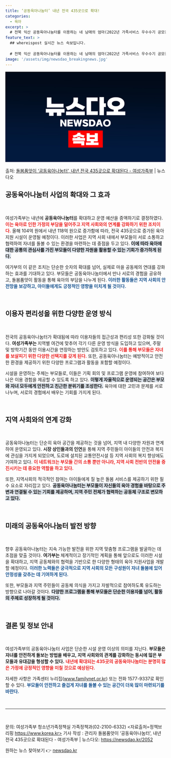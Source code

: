 ```yaml
---
title: ‘공동육아나눔터’ 내년 전국 435곳으로 확대!
categories:
  - 육아
excerpt: >
  # 전북 익산 공동육아나눔터를 이용하는 네 남매의 엄마(2022년 가족서비스 우수수기 공모전 최우수상)는 품…
feature_text: >
  ## whereispost 실시간 뉴스 속보입니다.

  # 전북 익산 공동육아나눔터를 이용하는 네 남매의 엄마(2022년 가족서비스 우수수기 공모전 최우수상)는 품…
image: '/assets/img/newsdao_breakingnews.jpg'
---
```


![뉴스다오 속보](/assets/img/newsdao_breakingnews.jpg)

<p>출처: <a href="https://newsdao.kr/2052" rel="dofollow">돌봄품앗이 ‘공동육아나눔터’, 내년 전국 435곳으로 확대된다 - 여성가족부</a> | 뉴스다오</p>

<h2 data-ke-size="size26">공동육아나눔터 사업의 확대와 그 효과</h2>

<p data-ke-size="size16">&nbsp;</p>

여성가족부는 내년에 <b>공동육아나눔터</b>를 확대하고 운영 예산을 증액하기로 결정하였다. <b><span style="color: #ee2323;">이는 육아로 인한 가정의 부담을 덜어주고 지역 사회와의 연계를 강화하기 위한 조치이다.</span></b> 올해 104억 원에서 내년 118억 원으로 증가함에 따라, 전국 435곳으로 증가된 육아 지원 시설이 운영될 예정이다. 이러한 사업은 지역 사회 내에서 부모들이 서로 소통하고 협력하여 자녀를 돌볼 수 있는 환경을 마련하는 데 중점을 두고 있다. <b><span style="background-color: #21538527;">이에 따라 육아에 대한 공통의 관심사를 가진 부모들이 다양한 자원을 활용할 수 있는 기회가 증가하게 된다.</span></b>

여가부의 이 같은 조치는 단순한 숫자의 확대를 넘어, 실제로 마을 공동체의 연대를 강화하는 효과를 기대하고 있다. 부모들은 공동육아나눔터에서 만나 서로의 경험을 공유하고, 돌봄품앗이 활동을 통해 육아의 부담을 나누게 된다. <b><span style="color: #1a5490;">이러한 활동들은 지역 사회의 안전망을 보강하고, 아이들에게도 긍정적인 영향을 미치게 될 것이다.</span></b> 

<p data-ke-size="size16">&nbsp;</p>

<h2 data-ke-size="size26">이용자 편리성을 위한 다양한 운영 방식</h2>

<p data-ke-size="size16">&nbsp;</p>

전국의 공동육아나눔터가 확대됨에 따라 이용자들의 접근성과 편리성 또한 강화될 것이다. <b>여성가족부는 </b>지역별 여건에 맞추어 각기 다른 운영 방식을 도입하고 있으며, 주말 및 방학기간 동안 이용시간을 연장하는 방안도 검토하고 있다.  <b><span style="color: #ee2323;">이를 통해 부모들은 자녀를 보살피기 위한 다양한 선택지를 갖게 된다.</span></b> 또한, 공동육아나눔터는 예방적이고 안전한 환경을 제공하기 위한 다양한 프로그램과 활동을 포함할 예정이다. 

시설을 운영하는 주체는 부모들로, 이들은 기획 회의 및 프로그램 운영에 참여하여 보다 나은 이용 경험을 제공할 수 있도록 하고 있다. <b><span style="background-color: #21538527;">이렇게 자율적으로 운영되는 공간은 부모와 자녀 모두에게 안전하고 친근한 분위기를 조성한다.</span></b> 육아에 대한 고민과 문제를 서로 나누며, 서로의 경험에서 배우는 기회를 가지게 된다. 

<p data-ke-size="size16">&nbsp;</p>

<h2 data-ke-size="size26">지역 사회와의 연계 강화</h2>

<p data-ke-size="size16">&nbsp;</p>

공동육아나눔터는 단순히 육아 공간을 제공하는 것을 넘어, 지역 내 다양한 자원과 연계하여 운영되고 있다. <b>시장 상인들과의 인연</b>을 통해 지역 주민들이 아이들의 안전과 복지에 관심을 가지게 되었으며, 도로에 설치된 교통안전시설 등 지역 사회의 복지 향상에도 기여하고 있다. <b><span style="color: #ee2323;">이 네트워크는 부모들 간의 소통 뿐만 아니라, 지역 사회 전반의 안전을 증진시키는 데 중요한 역할을 하고 있다.</span></b> 

또한, 지역사회의 적극적인 참여는 아이들에게 질 높은 돌봄 서비스를 제공하기 위한 필수 요소로 자리잡고 있다. <b><span style="background-color: #21538527;">공동육아나눔터는 부모들이 자신들의 육아 경험을 바탕으로 주변과 연결될 수 있는 기회를 제공하며, 지역 주민 전체가 협력하는 공동체 구조로 변모하고 있다.</span></b> 

<p data-ke-size="size16">&nbsp;</p>

<h2 data-ke-size="size26">미래의 공동육아나눔터 발전 방향</h2>

<p data-ke-size="size16">&nbsp;</p>

향후 공동육아나눔터는 지속 가능한 발전을 위한 지역 맞춤형 프로그램을 발굴하는 데 초점을 맞출 것이다. <b>여가부는 </b>체계적이고 장기적인 계획을 통해 앞으로도 이러한 시설을 확대하고, 지역 공동체와의 협력을 기반으로 한 다양한 형태의 육아 지원사업을 개발할 예정이다. <b><span style="color: #1a5490;">이러한 노력들은 궁극적으로 지역 사회의 모든 구성원이 자녀 돌봄에 있어 안정성을 갖추는 데 기여하게 된다.</span></b> 

또한, 부모들과 지역 주민들이 공동체 의식을 가지고 자발적으로 참여하도록 유도하는 방향으로 나아갈 것이다. <b><span style="background-color: #21538527;">다양한 프로그램을 통해 부모들은 단순한 이용자를 넘어, 활동의 주체로 성장하게 될 것이다.</span></b> 

<p data-ke-size="size16">&nbsp;</p>

<h2 data-ke-size="size26">결론 및 정보 안내</h2>

<p data-ke-size="size16">&nbsp;</p>

여성가족부의 공동육아나눔터 사업은 단순한 시설 운영 이상의 의미를 지닌다. <b>부모들은 자녀를 안전하게 돌보는 방법을 배우고, 지역 사회와의 관계를 강화하는 동시에 많은 부모들과 유대감을 형성할 수 있다.</b> <b><span style="color: #ee2323;">내년에 확대되는 435곳의 공동육아나눔터는 분명히 많은 가정에 긍정적인 영향을 미칠 것으로 예상된다.</span></b> 

자세한 사항은 가족센터 누리집(www.familynet.or.kr) 또는 전화 1577-9337로 확인할 수 있다. <b><span style="color: #1a5490;">부모들이 안전하고 즐겁게 자녀를 돌볼 수 있는 공간이 더욱 많이 마련되기를 바란다.</span></b> 

<p data-ke-size="size16">&nbsp;</p>

<hr />
<p data-ke-size="size16">&nbsp;</p>

문의: 여성가족부 청소년가족정책실 가족정책과(02-2100-6332) 
<자료출처=정책브리핑 https://www.korea.kr> 
기사 작성 : 관리자 
돌봄품앗이 ‘공동육아나눔터’, 내년 전국 435곳으로 확대된다 - 여성가족부 | 뉴스다오: https://newsdao.kr/2052 

원하는 뉴스 찾아보기 👉 <a href="https://newsdao.kr" rel="dofollow">newsdao.kr</a>


